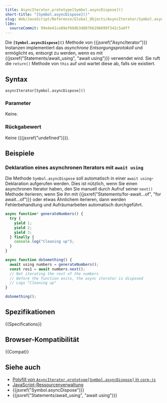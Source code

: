 ```yaml
---
title: AsyncIterator.prototype[Symbol.asyncDispose]()
short-title: "[Symbol.asyncDispose]()"
slug: Web/JavaScript/Reference/Global_Objects/AsyncIterator/Symbol.asyncDispose
l10n:
  sourceCommit: 99e4e41ce89ef69db3d08766296699f342c5a8ff
---
```


Die **`[Symbol.asyncDispose]()`** Methode von {{jsxref("AsyncIterator")}} Instanzen implementiert das _asynchrone Entsorgungsprotokoll_ und ermöglicht es, entsorgt zu werden, wenn es mit {{jsxref("Statements/await_using", "await using")}} verwendet wird. Sie ruft die `return()` Methode von `this` auf und wartet diese ab, falls sie existiert.

## Syntax

```js-nolint
asyncIterator[Symbol.asyncDispose]()
```

### Parameter

Keine.

### Rückgabewert

Keine ({{jsxref("undefined")}}).

## Beispiele

### Deklaration eines asynchronen Iterators mit `await using`

Die Methode `Symbol.asyncDispose` soll automatisch in einer `await using`-Deklaration aufgerufen werden. Dies ist nützlich, wenn Sie einen asynchronen Iterator haben, den Sie manuell durch Aufruf seiner `next()` Methode iterieren; wenn Sie ihn mit {{jsxref("Statements/for-await...of", "for await...of")}} oder etwas Ähnlichem iterieren, dann werden Fehlerbehandlung und Aufräumarbeiten automatisch durchgeführt.

```js
async function* generateNumbers() {
  try {
    yield 1;
    yield 2;
    yield 3;
  } finally {
    console.log("Cleaning up");
  }
}

async function doSomething() {
  await using numbers = generateNumbers();
  const res1 = await numbers.next();
  // Not iterating the rest of the numbers
  // Before the function exits, the async iterator is disposed
  // Logs "Cleaning up"
}

doSomething();
```

## Spezifikationen

{{Specifications}}

## Browser-Kompatibilität

{{Compat}}

## Siehe auch

- [Polyfill von `AsyncIterator.prototype[Symbol.asyncDispose]` in `core-js`](https://github.com/zloirock/core-js#explicit-resource-management)
- [JavaScript-Ressourcenverwaltung](/de/docs/Web/JavaScript/Guide/Resource_management)
- {{jsxref("Symbol.asyncDispose")}}
- {{jsxref("Statements/await_using", "await using")}}
